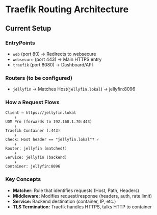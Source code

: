 # Traefik Routing Architecture

## Current Setup

### EntryPoints
- `web` (port 80) → Redirects to websecure
- `websecure` (port 443) → Main HTTPS entry
- `traefik` (port 8080) → Dashboard/API

### Routers (to be configured)
- `jellyfin` → Matches Host(`jellyfin.lokal`) → jellyfin:8096

### How a Request Flows
```
Client → https://jellyfin.lokal
    ↓
UDM Pro (forwards to 192.168.1.70:443)
    ↓
Traefik Container (:443)
    ↓
Check: Host header == "jellyfin.lokal"? ✓
    ↓
Router: jellyfin (matched!)
    ↓
Service: jellyfin (backend)
    ↓
Container: jellyfin:8096
```

### Key Concepts
- **Matcher:** Rule that identifies requests (Host, Path, Headers)
- **Middleware:** Modifies request/response (headers, auth, rate limit)
- **Service:** Backend destination (container, IP, etc.)
- **TLS Termination:** Traefik handles HTTPS, talks HTTP to container
